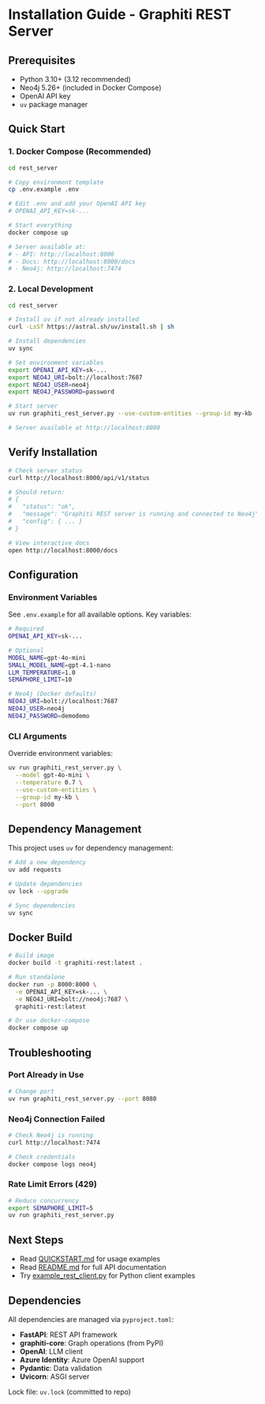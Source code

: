 # Installation Guide - Graphiti REST Server

## Prerequisites

- Python 3.10+ (3.12 recommended)
- Neo4j 5.26+ (included in Docker Compose)
- OpenAI API key
- `uv` package manager

## Quick Start

### 1. Docker Compose (Recommended)

```bash
cd rest_server

# Copy environment template
cp .env.example .env

# Edit .env and add your OpenAI API key
# OPENAI_API_KEY=sk-...

# Start everything
docker compose up

# Server available at:
# - API: http://localhost:8000
# - Docs: http://localhost:8000/docs
# - Neo4j: http://localhost:7474
```

### 2. Local Development

```bash
cd rest_server

# Install uv if not already installed
curl -LsSf https://astral.sh/uv/install.sh | sh

# Install dependencies
uv sync

# Set environment variables
export OPENAI_API_KEY=sk-...
export NEO4J_URI=bolt://localhost:7687
export NEO4J_USER=neo4j
export NEO4J_PASSWORD=password

# Start server
uv run graphiti_rest_server.py --use-custom-entities --group-id my-kb

# Server available at http://localhost:8000
```

## Verify Installation

```bash
# Check server status
curl http://localhost:8000/api/v1/status

# Should return:
# {
#   "status": "ok",
#   "message": "Graphiti REST server is running and connected to Neo4j",
#   "config": { ... }
# }

# View interactive docs
open http://localhost:8000/docs
```

## Configuration

### Environment Variables

See `.env.example` for all available options. Key variables:

```bash
# Required
OPENAI_API_KEY=sk-...

# Optional
MODEL_NAME=gpt-4o-mini
SMALL_MODEL_NAME=gpt-4.1-nano
LLM_TEMPERATURE=1.0
SEMAPHORE_LIMIT=10

# Neo4j (Docker defaults)
NEO4J_URI=bolt://localhost:7687
NEO4J_USER=neo4j
NEO4J_PASSWORD=demodemo
```

### CLI Arguments

Override environment variables:

```bash
uv run graphiti_rest_server.py \
  --model gpt-4o-mini \
  --temperature 0.7 \
  --use-custom-entities \
  --group-id my-kb \
  --port 8000
```

## Dependency Management

This project uses `uv` for dependency management:

```bash
# Add a new dependency
uv add requests

# Update dependencies
uv lock --upgrade

# Sync dependencies
uv sync
```

## Docker Build

```bash
# Build image
docker build -t graphiti-rest:latest .

# Run standalone
docker run -p 8000:8000 \
  -e OPENAI_API_KEY=sk-... \
  -e NEO4J_URI=bolt://neo4j:7687 \
  graphiti-rest:latest

# Or use docker-compose
docker compose up
```

## Troubleshooting

### Port Already in Use

```bash
# Change port
uv run graphiti_rest_server.py --port 8080
```

### Neo4j Connection Failed

```bash
# Check Neo4j is running
curl http://localhost:7474

# Check credentials
docker compose logs neo4j
```

### Rate Limit Errors (429)

```bash
# Reduce concurrency
export SEMAPHORE_LIMIT=5
uv run graphiti_rest_server.py
```

## Next Steps

- Read [QUICKSTART.md](QUICKSTART.md) for usage examples
- Read [README.md](README.md) for full API documentation
- Try [example_rest_client.py](example_rest_client.py) for Python client examples

## Dependencies

All dependencies are managed via `pyproject.toml`:

- **FastAPI**: REST API framework
- **graphiti-core**: Graph operations (from PyPI)
- **OpenAI**: LLM client
- **Azure Identity**: Azure OpenAI support
- **Pydantic**: Data validation
- **Uvicorn**: ASGI server

Lock file: `uv.lock` (committed to repo)

